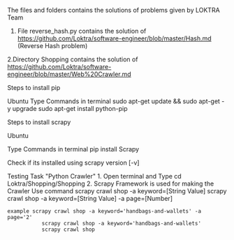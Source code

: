 The files and folders contains the solutions of problems given by LOKTRA Team

1. File reverse_hash.py contains the solution of https://github.com/Loktra/software-engineer/blob/master/Hash.md (Reverse Hash problem)

2.Directory Shopping contains the solution of https://github.com/Loktra/software-engineer/blob/master/Web%20Crawler.md



Steps to install pip 

Ubuntu
Type Commands in terminal
	sudo apt-get update && sudo apt-get -y upgrade
	sudo apt-get install python-pip


Steps to install scrapy

Ubuntu

Type Commands in terminal
	pip install Scrapy

Check if its installed using
	scrapy version [-v]

Testing Task "Python Crawler"
	1. Open terminal and Type cd Loktra/Shopping/Shopping
	2. Scrapy Framework is used for making the Crawler 
	Use command 
	scrapy crawl shop -a keyword=[String Value]
	scrapy crawl shop -a keyword=[String Value] -a page=[Number]

	example scrapy crawl shop -a keyword='handbags-and-wallets' -a page='2'
               scrapy crawl shop -a keyword='handbags-and-wallets'
               scrapy crawl shop 




